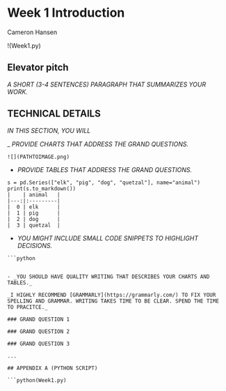 # Week 1 Introduction

Cameron Hansen 

!(Week1.py)
## Elevator pitch

_A SHORT (3-4 SENTENCES) PARAGRAPH THAT SUMMARIZES YOUR WORK._

## TECHNICAL DETAILS

_IN THIS SECTION, YOU WILL_

_ _PROVIDE CHARTS THAT ADDRESS THE GRAND QUESTIONS._

```
![](PATHTOIMAGE.png)
```

- _PROVIDE TABLES THAT ADDRESS THE GRAND QUESTIONS._

```
s = pd.Series(["elk", "pig", "dog", "quetzal"], name="animal")
print(s.to_markdown())
|    | animal   |
|---:|:---------|
|  0 | elk      |
|  1 | pig      |
|  2 | dog      |
|  3 | quetzal  |
```

- _YOU MIGHT INCLUDE SMALL CODE SNIPPETS TO HIGHLIGHT DECISIONS._

```
```python
```
```

- _YOU SHOULD HAVE QUALITY WRITING THAT DESCRIBES YOUR CHARTS AND TABLES._

_I HIGHLY RECOMMEND [GRAMMARLY](https://grammarly.com/) TO FIX YOUR SPELLING AND GRAMMAR. WRITING TAKES TIME TO BE CLEAR. SPEND THE TIME TO PRACITCE._  

### GRAND QUESTION 1

### GRAND QUESTION 2

### GRAND QUESTION 3

...

## APPENDIX A (PYTHON SCRIPT)

```python(Week1.py)

```
